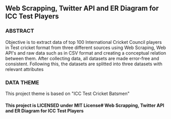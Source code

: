 ## Web Scrapping, Twitter API and ER Diagram for ICC Test Players
### ABSTRACT

Objective is to extract data of top 100 International Cricket Council players in Test cricket format from three different sources using Web Scraping, Web API's and raw data such as in CSV format and creating a conceptual relation between them. After collecting data, all datasets are made error-free and consistent. Following this, the datasets are splitted into three datasets with relevant attributes

### DATA THEME

This project theme is based on "ICC Test Cricket Batsmen"

#### This project is LICENSED under MIT License# Web Scrapping, Twitter API and ER Diagram for ICC Test Players
